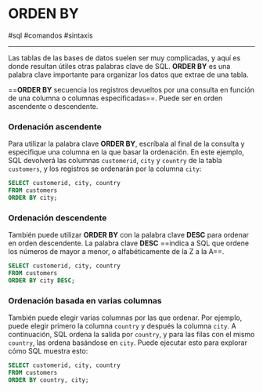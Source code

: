# ORDEN BY
#sql #comandos #sintaxis 

---
Las tablas de las bases de datos suelen ser muy complicadas, y aquí es donde resultan útiles otras palabras clave de SQL. **ORDER BY** es una palabra clave importante para organizar los datos que extrae de una tabla.

==**ORDER BY** secuencia los registros devueltos por una consulta en función de una columna o columnas especificadas==. Puede ser en orden ascendente o descendente.
### Ordenación ascendente

Para utilizar la palabra clave **ORDER BY**, escríbala al final de la consulta y especifique una columna en la que basar la ordenación. En este ejemplo, SQL devolverá las columnas `customerid`, `city` y `country` de la tabla `customers`, y los registros se ordenarán por la columna `city`:

```sql
SELECT customerid, city, country
FROM customers
ORDER BY city;
```
### Ordenación descendente

También puede utilizar **ORDER BY** con la palabra clave **DESC** para ordenar en orden descendente. La palabra clave **DESC** ==indica a SQL que ordene los números de mayor a menor, o alfabéticamente de la Z a la A==. 

```sql
SELECT customerid, city, country
FROM customers
ORDER BY city DESC;
```
### Ordenación basada en varias columnas

También puede elegir varias columnas por las que ordenar. Por ejemplo, puede elegir primero la columna `country` y después la columna `city`. A continuación, SQL ordena la salida por `country`, y para las filas con el mismo `country`, las ordena basándose en `city`. Puede ejecutar esto para explorar cómo SQL muestra esto:

```sql
SELECT customerid, city, country
FROM customers
ORDER BY country, city;
```